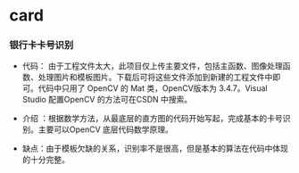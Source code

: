 # card

### 银行卡卡号识别

- 代码： 由于工程文件太大，此项目仅上传主要文件，包括主函数、图像处理函数、处理图片和模板图片。下载后可将这些文件添加到新建的工程文件中即可。代码中只用了 OpenCV 的 Mat 类，OpenCV版本为 3.4.7。Visual Studio 配置OpenCV 的方法可在CSDN 中搜索。

- 介绍 ：根据数学方法，从最底层的直方图的代码开始写起，完成基本的卡号识别。主要可以OpenCV 底层代码数学原理。
- 缺点：由于模板欠缺的关系，识别率不是很高，但是基本的算法在代码中体现的十分完整。